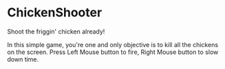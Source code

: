 ChickenShooter
==============

Shoot the friggin' chicken already!

In this simple game, you're one and only objective is to kill all the chickens on the screen. Press Left Mouse button to fire,
Right Mouse button to slow down time.
